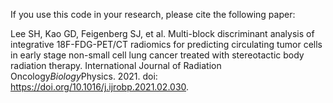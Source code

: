 If you use this code in your research, please cite the following paper: 

Lee SH, Kao GD, Feigenberg SJ, et al. Multi-block discriminant analysis of integrative 18F-FDG-PET/CT radiomics for predicting circulating tumor cells in early stage non-small cell lung cancer treated with stereotactic body radiation therapy. International Journal of Radiation Oncology*Biology*Physics. 2021. doi: https://doi.org/10.1016/j.ijrobp.2021.02.030.
